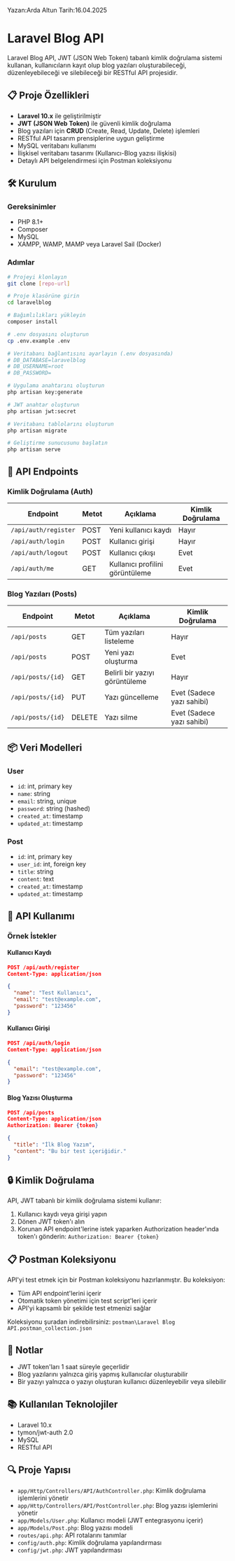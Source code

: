 Yazan:Arda Altun
Tarih:16.04.2025
# Laravel Blog API

Laravel Blog API, JWT (JSON Web Token) tabanlı kimlik doğrulama sistemi kullanan, kullanıcıların kayıt olup blog yazıları oluşturabileceği, düzenleyebileceği ve silebileceği bir RESTful API projesidir.

## 📋 Proje Özellikleri

- **Laravel 10.x** ile geliştirilmiştir
- **JWT (JSON Web Token)** ile güvenli kimlik doğrulama
- Blog yazıları için **CRUD** (Create, Read, Update, Delete) işlemleri
- RESTful API tasarım prensiplerine uygun geliştirme
- MySQL veritabanı kullanımı
- İlişkisel veritabanı tasarımı (Kullanıcı-Blog yazısı ilişkisi)
- Detaylı API belgelendirmesi için Postman koleksiyonu

## 🛠️ Kurulum

### Gereksinimler
- PHP 8.1+
- Composer
- MySQL
- XAMPP, WAMP, MAMP veya Laravel Sail (Docker)

### Adımlar

```bash
# Projeyi klonlayın
git clone [repo-url]

# Proje klasörüne girin
cd laravelblog

# Bağımlılıkları yükleyin
composer install

# .env dosyasını oluşturun
cp .env.example .env

# Veritabanı bağlantısını ayarlayın (.env dosyasında)
# DB_DATABASE=laravelblog
# DB_USERNAME=root
# DB_PASSWORD=

# Uygulama anahtarını oluşturun
php artisan key:generate

# JWT anahtar oluşturun
php artisan jwt:secret

# Veritabanı tablolarını oluşturun
php artisan migrate

# Geliştirme sunucusunu başlatın
php artisan serve
```

## 🔄 API Endpoints

### Kimlik Doğrulama (Auth)

| Endpoint | Metot | Açıklama | Kimlik Doğrulama |
|----------|-------|----------|-----------------|
| `/api/auth/register` | POST | Yeni kullanıcı kaydı | Hayır |
| `/api/auth/login` | POST | Kullanıcı girişi | Hayır |
| `/api/auth/logout` | POST | Kullanıcı çıkışı | Evet |
| `/api/auth/me` | GET | Kullanıcı profilini görüntüleme | Evet |

### Blog Yazıları (Posts)

| Endpoint | Metot | Açıklama | Kimlik Doğrulama |
|----------|-------|----------|-----------------|
| `/api/posts` | GET | Tüm yazıları listeleme | Hayır |
| `/api/posts` | POST | Yeni yazı oluşturma | Evet |
| `/api/posts/{id}` | GET | Belirli bir yazıyı görüntüleme | Hayır |
| `/api/posts/{id}` | PUT | Yazı güncelleme | Evet (Sadece yazı sahibi) |
| `/api/posts/{id}` | DELETE | Yazı silme | Evet (Sadece yazı sahibi) |

## 📦 Veri Modelleri

### User
- `id`: int, primary key
- `name`: string
- `email`: string, unique
- `password`: string (hashed)
- `created_at`: timestamp
- `updated_at`: timestamp

### Post
- `id`: int, primary key
- `user_id`: int, foreign key
- `title`: string
- `content`: text
- `created_at`: timestamp
- `updated_at`: timestamp

## 🚀 API Kullanımı

### Örnek İstekler

#### Kullanıcı Kaydı
```json
POST /api/auth/register
Content-Type: application/json

{
  "name": "Test Kullanıcı",
  "email": "test@example.com",
  "password": "123456"
}
```

#### Kullanıcı Girişi
```json
POST /api/auth/login
Content-Type: application/json

{
  "email": "test@example.com",
  "password": "123456"
}
```

#### Blog Yazısı Oluşturma
```json
POST /api/posts
Content-Type: application/json
Authorization: Bearer {token}

{
  "title": "İlk Blog Yazım",
  "content": "Bu bir test içeriğidir."
}
```

## 🔒 Kimlik Doğrulama

API, JWT tabanlı bir kimlik doğrulama sistemi kullanır:

1. Kullanıcı kaydı veya girişi yapın
2. Dönen JWT token'ı alın
3. Korunan API endpoint'lerine istek yaparken Authorization header'ında token'ı gönderin:
   `Authorization: Bearer {token}`

## 📋 Postman Koleksiyonu

API'yi test etmek için bir Postman koleksiyonu hazırlanmıştır. Bu koleksiyon:

- Tüm API endpoint'lerini içerir
- Otomatik token yönetimi için test script'leri içerir
- API'yi kapsamlı bir şekilde test etmenizi sağlar

Koleksiyonu şuradan indirebilirsiniz: `postman\Laravel Blog API.postman_collection.json`

## 📝 Notlar

- JWT token'ları 1 saat süreyle geçerlidir
- Blog yazılarını yalnızca giriş yapmış kullanıcılar oluşturabilir
- Bir yazıyı yalnızca o yazıyı oluşturan kullanıcı düzenleyebilir veya silebilir

## 📚 Kullanılan Teknolojiler

- Laravel 10.x
- tymon/jwt-auth 2.0
- MySQL
- RESTful API

## 🔍 Proje Yapısı

- `app/Http/Controllers/API/AuthController.php`: Kimlik doğrulama işlemlerini yönetir
- `app/Http/Controllers/API/PostController.php`: Blog yazısı işlemlerini yönetir
- `app/Models/User.php`: Kullanıcı modeli (JWT entegrasyonu içerir)
- `app/Models/Post.php`: Blog yazısı modeli
- `routes/api.php`: API rotalarını tanımlar
- `config/auth.php`: Kimlik doğrulama yapılandırması
- `config/jwt.php`: JWT yapılandırması
